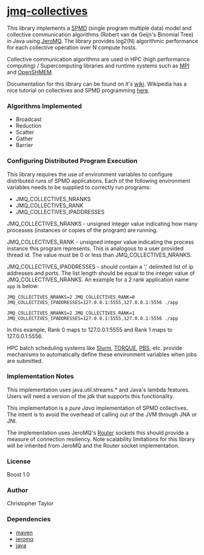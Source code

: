 <!-- Copyright (c) 2021 Christopher Taylor                                          -->
<!--                                                                                -->
<!--   Distributed under the Boost Software License, Version 1.0. (See accompanying -->
<!--   file LICENSE_1_0.txt or copy at http://www.boost.org/LICENSE_1_0.txt)        -->

# [jmq-collectives](https://github.com/ct-clmsn/jmq-collectives)

This library implements a [SPMD](https://en.m.wikipedia.org/wiki/SPMD) (single program
multiple data) model and collective communication algorithms (Robert van de Geijn's
Binomial Tree) in Java using [JeroMQ](https://github.com/zeromq/jeromq). The library provides log2(N)
algorithmic performance for each collective operation over N compute hosts.

Collective communication algorithms are used in HPC (high performance computing) / Supercomputing
libraries and runtime systems such as [MPI](https://www.open-mpi.org) and [OpenSHMEM](http://openshmem.org).

Documentation for this library can be found on it's [wiki](https://github.com/ct-clmsn/jmq-collectives/wiki).
Wikipedia has a nice tutorial on collectives and SPMD programming [here](https://en.wikipedia.org/wiki/Collective_operation).

### Algorithms Implemented

* Broadcast
* Reduction
* Scatter
* Gather
* Barrier

### Configuring Distributed Program Execution

This library requires the use of environment variables
to configure distributed runs of SPMD applications.
Each of the following environment variables needs to be
supplied to correctly run programs:

* JMQ_COLLECTIVES_NRANKS
* JMQ_COLLECTIVES_RANK
* JMQ_COLLECTIVES_IPADDRESSES

JMQ_COLLECTIVES_NRANKS - unsigned integer value indicating
how many processes (instances or copies of the program)
are running.

JMQ_COLLECTIVES_RANK - unsigned integer value indicating
the process instance this program represents. This is
analogous to a user provided thread id. The value must
be 0 or less than JMQ_COLLECTIVES_NRANKS.

JMQ_COLLECTIVES_IPADDRESSES - should contain a ',' delimited
list of ip addresses and ports. The list length should be
equal to the integer value of JMQ_COLLECTIVES_NRANKS. An
example for a 2 rank application name `app` is below:

```
JMQ_COLLECTIVES_NRANKS=2 JMQ_COLLECTIVES_RANK=0 JMQ_COLLECTIVES_IPADDRESSES=127.0.0.1:5555,127.0.0.1:5556 ./app

JMQ_COLLECTIVES_NRANKS=2 JMQ_COLLECTIVES_RANK=1 JMQ_COLLECTIVES_IPADDRESSES=127.0.0.1:5555,127.0.0.1:5556 ./app
```

In this example, Rank 0 maps to 127.0.0.1:5555 and Rank 1
maps to 127.0.0.1:5556.

HPC batch scheduling systems like [Slurm](https://en.m.wikipedia.org/wiki/Slurm_Workload_Manager),
[TORQUE](https://en.m.wikipedia.org/wiki/TORQUE), [PBS](https://en.wikipedia.org/wiki/Portable_Batch_System),
etc. provide mechanisms to automatically define these
environment variables when jobs are submitted.

### Implementation Notes

This implementation uses java.util.streams.* and Java's lambda features. Users will
need a version of the jdk that supports this functionality.

This implementation is a *pure Java* implementation of SPMD collectives. The intent
is to avoid the overhead of calling out of the JVM through JNA or JNI.

The implementation uses JeroMQ's [Router](https://www.javadoc.io/doc/org.zeromq/jeromq/0.4.0/zmq/Router.html) sockets
this should provide a measure of connection resiliency. Note scalability limitations for
this library will be inherited from JeroMQ and the Router socket implementation.

### License

Boost 1.0

### Author

Christopher Taylor

### Dependencies

* [maven](https://maven.apache.org/index.html)
* [jeromq](https://github.com/zeromq/jeromq)
* [java](https://openjdk.java.net/)
